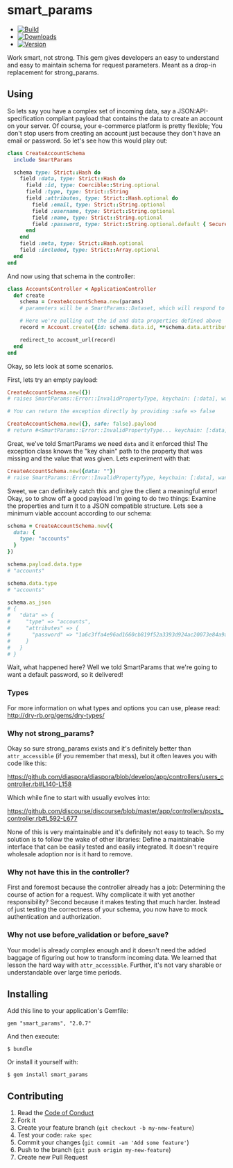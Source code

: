 # smart_params

  - [![Build](http://img.shields.io/travis-ci/krainboltgreene/smart_params.svg?style=flat-square)](https://travis-ci.org/krainboltgreene/smart_params.rb)
  - [![Downloads](http://img.shields.io/gem/dtv/smart_params.svg?style=flat-square)](https://rubygems.org/gems/smart_params)
  - [![Version](http://img.shields.io/gem/v/smart_params.svg?style=flat-square)](https://rubygems.org/gems/smart_params)


Work smart, not strong. This gem gives developers an easy to understand and easy to maintain schema for request parameters. Meant as a drop-in replacement for strong_params.


## Using

So lets say you have a complex set of incoming data, say a JSON:API-specification compliant payload that contains the data to create an account on your server. Of course, your e-commerce platform is pretty flexible; You don't stop users from creating an account just because they don't have an email or password. So let's see how this would play out:

``` ruby
class CreateAccountSchema
  include SmartParams

  schema type: Strict::Hash do
    field :data, type: Strict::Hash do
      field :id, type: Coercible::String.optional
      field :type, type: Strict::String
      field :attributes, type: Strict::Hash.optional do
        field :email, type: Strict::String.optional
        field :username, type: Strict::String.optional
        field :name, type: Strict::String.optional
        field :password, type: Strict::String.optional.default { SecureRandom.hex(32) }
      end
    end
    field :meta, type: Strict::Hash.optional
    field :included, type: Strict::Array.optional
  end
end
```

And now using that schema in the controller:

``` ruby
class AccountsController < ApplicationController
  def create
    schema = CreateAccountSchema.new(params)
    # parameters will be a SmartParams::Dataset, which will respond to the various fields you defined

    # Here we're pulling out the id and data properties defined above
    record = Account.create({id: schema.data.id, **schema.data.attributes})

    redirect_to account_url(record)
  end
end
```

Okay, so lets look at some scenarios.

First, lets try an empty payload:

``` ruby
CreateAccountSchema.new({})
# raises SmartParams::Error::InvalidPropertyType, keychain: [:data], wanted: Hash, raw: nil

# You can return the exception directly by providing :safe => false

CreateAccountSchema.new({}, safe: false).payload
# return #<SmartParams::Error::InvalidPropertyType... keychain: [:data], wanted: Hash, raw: nil>
```

Great, we've told SmartParams we need `data` and it enforced this! The exception class knows the "key chain" path to the property that was missing and the value that was given. Lets experiment with that:

``` ruby
CreateAccountSchema.new({data: ""})
# raise SmartParams::Error::InvalidPropertyType, keychain: [:data], wanted: Hash, raw: ""
```

Sweet, we can definitely catch this and give the client a meaningful error! Okay, so to show off a good payload I'm going to do two things: Examine the properties and turn it to a JSON compatible structure. Lets see a minimum viable account according to our schema:


``` ruby
schema = CreateAccountSchema.new({
  data: {
    type: "accounts"
  }
})

schema.payload.data.type
# "accounts"

schema.data.type
# "accounts"

schema.as_json
# {
#   "data" => {
#     "type" => "accounts",
#     "attributes" => {
#       "password" => "1a6c3ffa4e96ad1660cb819f52a3393d924ac20073e84a9a6943a721d49bab38"
#     }
#   }
# }
```

Wait, what happened here? Well we told SmartParams that we're going to want a default password, so it delivered!


### Types

For more information on what types and options you can use, please read: http://dry-rb.org/gems/dry-types/


### Why not strong_params?

Okay so sure strong_params exists and it's definitely better than `attr_accessible` (if you remember that mess), but it often leaves you with code like this:

https://github.com/diaspora/diaspora/blob/develop/app/controllers/users_controller.rb#L140-L158

Which while fine to start with usually evolves into:

https://github.com/discourse/discourse/blob/master/app/controllers/posts_controller.rb#L592-L677

None of this is very maintainable and it's definitely not easy to teach. So my solution is to follow the wake of other libraries: Define a maintainable interface that can be easily tested and easily integrated. It doesn't require wholesale adoption nor is it hard to remove.


### Why not have this in the controller?

First and foremost because the controller already has a job: Determining the course of action for a request. Why complicate it with yet another responsibility? Second because it makes testing that much harder. Instead of just testing the correctness of your schema, you now have to mock authentication and authorization.


### Why not use before_validation or before_save?

Your model is already complex enough and it doesn't need the added baggage of figuring out how to transform incoming data. We learned that lesson the hard way with `attr_accessible`. Further, it's not vary sharable or understandable over large time periods.


## Installing

Add this line to your application's Gemfile:

    gem "smart_params", "2.0.7"

And then execute:

    $ bundle

Or install it yourself with:

    $ gem install smart_params


## Contributing

  1. Read the [Code of Conduct](/CONDUCT.md)
  2. Fork it
  3. Create your feature branch (`git checkout -b my-new-feature`)
  4. Test your code: `rake spec`
  5. Commit your changes (`git commit -am 'Add some feature'`)
  6. Push to the branch (`git push origin my-new-feature`)
  7. Create new Pull Request
